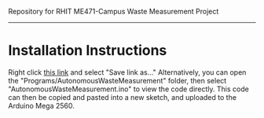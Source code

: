 Repository for RHIT ME471-Campus Waste Measurement Project

-----------------------------------------------------------------------------------------------------------------------------------

# Installation Instructions

Right click [this link](https://github.com/rhit-adamsj/ME471-Waste-Measurement/blob/main/Programs/AutonomousWasteMeasurement/AutonomousWasteMeasurement.ino) and select "Save link as..." Alternatively, you can open the "Programs/AutonomousWasteMeasurement" folder, then select "AutonomousWasteMeasurement.ino" to view the code directly. This code can then be copied and pasted into a new sketch, and uploaded to the Arduino Mega 2560.
